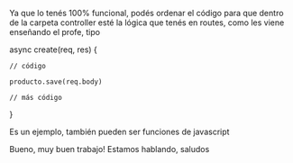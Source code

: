 Ya que lo tenés 100% funcional, podés ordenar el código para que dentro de la carpeta controller esté la lógica que tenés en routes, como les viene enseñando el profe, tipo

async create(req, res) {

    // código

    producto.save(req.body)

    // más código

}

Es un ejemplo, también pueden ser funciones de javascript

Bueno, muy buen trabajo! Estamos hablando, saludos

